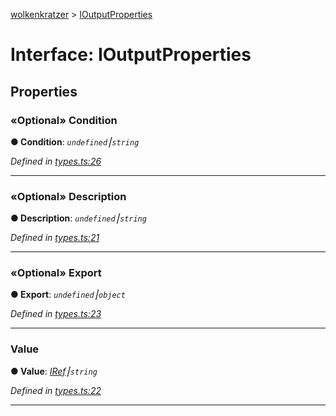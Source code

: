 [wolkenkratzer](../README.md) > [IOutputProperties](../interfaces/ioutputproperties.md)



# Interface: IOutputProperties


## Properties
<a id="condition"></a>

### «Optional» Condition

**●  Condition**:  *`undefined`⎮`string`* 

*Defined in [types.ts:26](https://github.com/arminhammer/wolkenkratzer/blob/aef6abd/src/types.ts#L26)*





___

<a id="description"></a>

### «Optional» Description

**●  Description**:  *`undefined`⎮`string`* 

*Defined in [types.ts:21](https://github.com/arminhammer/wolkenkratzer/blob/aef6abd/src/types.ts#L21)*





___

<a id="export"></a>

### «Optional» Export

**●  Export**:  *`undefined`⎮`object`* 

*Defined in [types.ts:23](https://github.com/arminhammer/wolkenkratzer/blob/aef6abd/src/types.ts#L23)*





___

<a id="value"></a>

###  Value

**●  Value**:  *[IRef](iref.md)⎮`string`* 

*Defined in [types.ts:22](https://github.com/arminhammer/wolkenkratzer/blob/aef6abd/src/types.ts#L22)*





___



